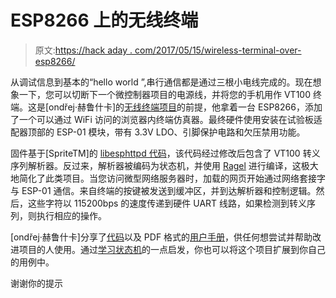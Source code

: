 # ESP8266 上的无线终端

> 原文:[https://hack aday . com/2017/05/15/wireless-terminal-over-esp8266/](https://hackaday.com/2017/05/15/wireless-terminal-over-esp8266/)

从调试信息到基本的“hello world ”,串行通信都是通过三根小电线完成的。现在想象一下，您可以切断下一个微控制器项目的电源线，并将您的手机用作 VT100 终端。这是[ondřej·赫鲁什卡]的[无线终端项目](https://www.ondrovo.com/a/20170316-esp-terminal/)的前提，他拿着一台 ESP8266，添加了一个可以通过 WiFi 访问的浏览器内终端仿真器。最终硬件使用安装在试验板适配器顶部的 ESP-01 模块，带有 3.3V LDO、引脚保护电路和欠压禁用功能。

固件基于[SpriteTM]的 [libesphttpd 代码](https://github.com/MightyPork/libesphttpd)，该代码经过修改后包含了 VT100 转义序列解析器。反过来，解析器被编码为状态机，并使用 [Ragel](https://www.colm.net/open-source/ragel/) 进行编译，这极大地简化了此类项目。当您访问微型网络服务器时，加载的网页开始通过网络套接字与 ESP-01 通信。来自终端的按键被发送到缓冲区，并到达解析器和控制逻辑。然后，这些字符以 115200bps 的速度传递到硬件 UART 线路，如果检测到转义序列，则执行相应的操作。

[ondřej·赫鲁什卡]分享了[代码](https://github.com/MightyPork/esp-vt100-firmware)以及 PDF 格式的[用户手册](https://www.ondrovo.com/a/20170316-esp-terminal/espterm-interfacing_2017-03-02.pdf)，供任何想尝试并帮助改进项目的人使用。通过[学习状态机](http://hackaday.com/2015/08/13/becoming-a-state-machine-design-mastermind/)的一点启发，你也可以将这个项目扩展到你自己的用例中。

谢谢你的提示